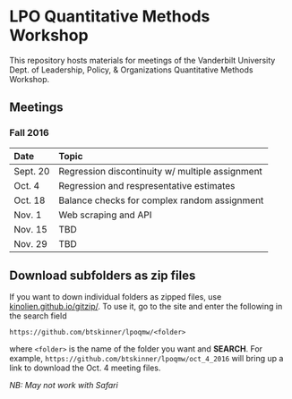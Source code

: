 # LPO Quantitative Methods Workshop

This repository hosts materials for meetings of the Vanderbilt University Dept. of Leadership, Policy, & Organizations Quantitative Methods Workshop.

## Meetings

### Fall 2016

|Date|Topic|
|:---|:---|
|Sept. 20|Regression discontinuity w/ multiple assignment|
|Oct. 4|Regression and respresentative estimates|
|Oct. 18|Balance checks for complex random assignment|
|Nov. 1|Web scraping and API|
|Nov. 15|TBD|
|Nov. 29|TBD|

## Download subfolders as zip files

If you want to down individual folders as zipped files, use [kinolien.github.io/gitzip/](http://kinolien.github.io/gitzip/). To use it,
go to the site and enter the following in the search field  

`https://github.com/btskinner/lpoqmw/<folder>`  

where `<folder>` is the name of the folder you want and **SEARCH**. For example, `https://github.com/btskinner/lpoqmw/oct_4_2016` will bring up a link to download the Oct. 4 meeting files. 

*NB: May not work with Safari*